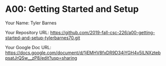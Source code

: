 # A00: Getting Started and Setup

Your Name: Tyler Barnes 

Your Repository URL: https://github.com/2019-fall-csc-226/a00-getting-started-and-setup-tylerbarnes70.git

Your Google Doc URL: https://docs.google.com/document/d/1jEMHV8fxDR9D34jYGH4v5ILNXztebpsatJrQSw__zP8/edit?usp=sharing